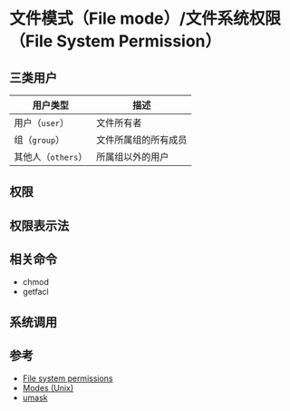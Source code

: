 # 文件模式（File mode）/文件系统权限（File System Permission）

## 三类用户

| 用户类型           | 描述                 |
| ------------------ | -------------------- |
| 用户（`user`）     | 文件所有者           |
| 组（`group`）      | 文件所属组的所有成员 |
| 其他人（`others`） | 所属组以外的用户     |

## 权限

## 权限表示法

## 相关命令

* chmod
* getfacl

## 系统调用

## 参考

* [File system permissions](https://en.wikipedia.org/wiki/File_system_permissions)
* [Modes (Unix)](https://en.wikipedia.org/wiki/Modes_(Unix))
* [umask](https://en.wikipedia.org/wiki/Umask)
